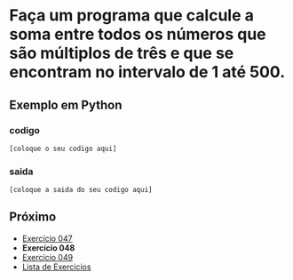 # Faça um programa que calcule a soma entre todos os números que são múltiplos de três e que se encontram no intervalo de 1 até 500.

## Exemplo em Python

### codigo

``` python
[coloque o seu codigo aqui]
```

### saida

```
[coloque a saida do seu codigo aqui]
```

## Próximo

- [Exercício 047](../../047python)
- **Exercício 048**
- [Exercício 049](../../049python)
- [Lista de Exercicios](../../)

